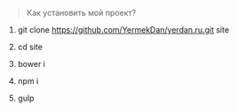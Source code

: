 > Как установить мой проект?

1. git clone https://github.com/YermekDan/yerdan.ru.git site

2. cd site

3. bower i

4. npm i

5. gulp